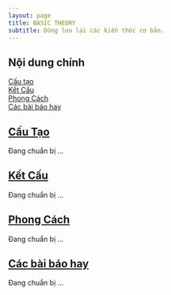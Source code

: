 ```yaml
---
layout: page
title: BASIC THEORY
subtitle: Dùng lưu lại các kiến thức cơ bản.
---
```


## Nội dung chính
[Cấu tạo](#cấu-tạo)  
[Kết Cấu](#kết-cấu)  
[Phong Cách](#phong-cách)  
[Các bài báo hay](#các-bài-báo-hay) 

## [Cấu Tạo]()

Đang chuẩn bị ...

## [Kết Cấu]()

Đang chuẩn bị ...


## [Phong Cách]()

Đang chuẩn bị ...

## [Các bài báo hay]()

Đang chuẩn bị ...